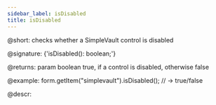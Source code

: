 ```yaml
---
sidebar_label: isDisabled
title: isDisabled
---          
```


@short: checks whether a SimpleVault control is disabled

@signature: {'isDisabled(): boolean;'}

@returns:
param   boolean     true, if a control is disabled, otherwise false

@example:
form.getItem("simplevault").isDisabled(); 
// -> true/false

@descr:
